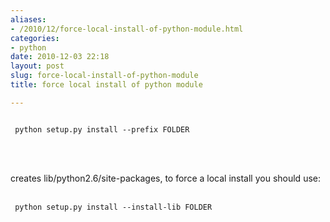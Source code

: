 ```yaml
---
aliases:
- /2010/12/force-local-install-of-python-module.html
categories:
- python
date: 2010-12-03 22:18
layout: post
slug: force-local-install-of-python-module
title: force local install of python module

---
```


<code>
 python setup.py install --prefix FOLDER
 <br/>
</code>
<br/>
<br/>
creates lib/python2.6/site-packages, to force a local install you should use:
<br/>
<br/>
<code>
 python setup.py install --install-lib FOLDER
</code>
